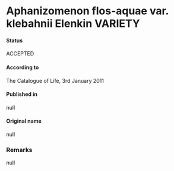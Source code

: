 # Aphanizomenon flos-aquae var. klebahnii Elenkin VARIETY

#### Status
ACCEPTED

#### According to
The Catalogue of Life, 3rd January 2011

#### Published in
null

#### Original name
null

### Remarks
null